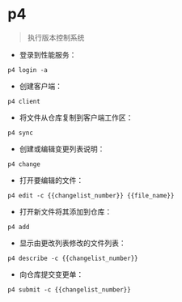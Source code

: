# p4

> 执行版本控制系统

- 登录到性能服务：

`p4 login -a`

- 创建客户端：

`p4 client`

- 将文件从仓库复制到客户端工作区：

`p4 sync`

- 创建或编辑变更列表说明：

`p4 change`

- 打开要编辑的文件：

`p4 edit -c {{changelist_number}} {{file_name}}`

- 打开新文件将其添加到仓库：

`p4 add`

- 显示由更改列表修改的文件列表：

`p4 describe -c {{changelist_number}}`

- 向仓库提交变更单：

`p4 submit -c {{changelist_number}}`

[#]: contributors: ([󠀀])